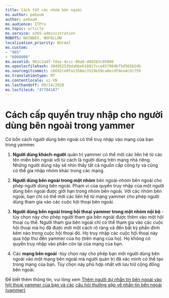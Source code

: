 ```yaml
---
title: Cách tắt các nhóm bên ngoài
ms.author: pebaum
author: pebaum
ms.audience: ITPro
ms.topic: article
ms.service: o365-administration
ROBOTS: NOINDEX, NOFOLLOW
localization_priority: Normal
ms.custom:
- "965"
- "6000006"
ms.assetid: 962c2a4f-7dac-4ccc-98a8-d0d283c95808
ms.openlocfilehash: 30495253bdabbe618817cce45790dbf5d565b2db
ms.sourcegitcommit: c6692ce0fa1358ec3529e59ca0ecdfdea4cdc759
ms.translationtype: MT
ms.contentlocale: vi-VN
ms.lasthandoff: 09/14/2020
ms.locfileid: "47704187"
---
```

# <a name="how-to-give-access-to-external-users-in-yammer"></a>Cách cấp quyền truy nhập cho người dùng bên ngoài trong yammer

Có bốn cách người dùng bên ngoài có thể truy nhập vào mạng của bạn trong yammer.
  
1. **Người dùng khách-người** quản trị yammer có thể mời các liên hệ từ các tên miền bên ngoài với tư cách là người dùng trên mạng nhà riêng. Những người dùng này sẽ nhìn thấy tất cả nguồn cấp công ty và cũng có thể gia nhập nhóm khác trong các mạng.

2. **Người dùng bên ngoài trong một nhóm** bên ngoài-nhóm bên ngoài cho phép người dùng bên ngoài. Phạm vi của quyền truy nhập của một người dùng bên ngoài được giới hạn trong nhóm bên ngoài. Với các nhóm bên ngoài, bạn chỉ có thể mời các liên hệ từ mạng yammer cho phép người dùng tham gia vào các cuộc hội thoại bên ngoài.

3. **Người dùng bên ngoài trong hội thoại yammer trong một nhóm nội bộ** -tùy chọn này cho phép người tham gia bên ngoài được thêm vào một hội thoại cụ thể. Người tham gia bên ngoài chỉ có thể tham gia vào các cuộc hội thoại mà họ đã được mời một cách rõ ràng và đến bất kỳ phần đính kèm nào trong cuộc hội thoại đó. Họ truy nhập các cuộc hội thoại này qua hộp thư đến yammer của họ (trên mạng của họ). Họ không có quyền truy nhập vào phần còn lại của mạng của bạn.

4. Các **mạng bên ngoài** -tùy chọn này cho phép bạn mời người dùng bên ngoài vào một mạng bên ngoài mà người quản trị đã xác minh có thể tạo trong mạng của bạn. Tùy chọn này phù hợp nhất với lưu trữ cộng đồng bên ngoài.

Để biết thêm thông tin, vui lòng xem [Thêm người dự nhắn tin bên ngoài vào hội thoại yammer của bạn và các](https://docs.microsoft.com/yammer/work-with-external-users/add-external-participants) [câu hỏi thường gặp về nhắn tin bên ngoài (yammer)](https://docs.microsoft.com/yammer/work-with-external-users/external-messaging-faq)
  